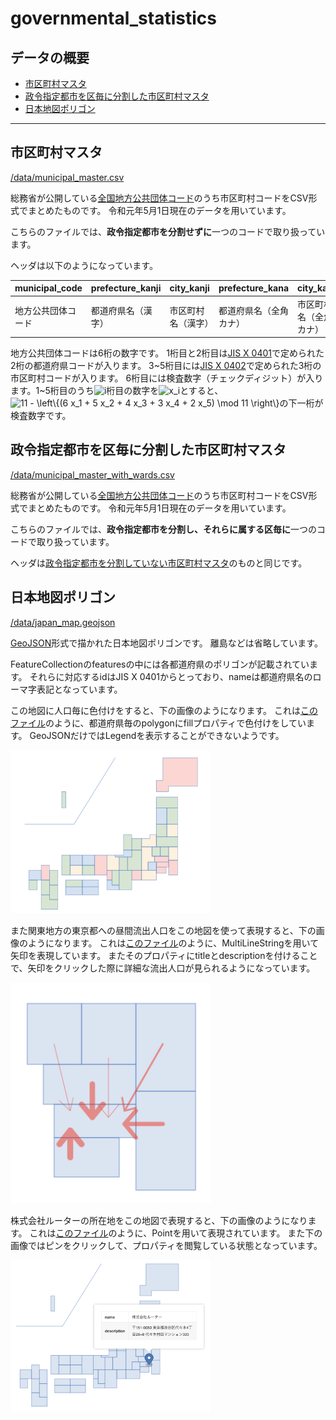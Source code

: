 # governmental_statistics

## データの概要
* [市区町村マスタ](#市区町村マスタ)
* [政令指定都市を区毎に分割した市区町村マスタ](#政令指定都市を区毎に分割した市区町村マスタ)
* [日本地図ポリゴン](#日本地図ポリゴン)
---

## 市区町村マスタ
[/data/municipal_master.csv](/data/municipal_master.csv)

総務省が公開している[全国地方公共団体コード](https://www.soumu.go.jp/denshijiti/code.html)のうち市区町村コードをCSV形式でまとめたものです。
令和元年5月1日現在のデータを用いています。

こちらのファイルでは、**政令指定都市を分割せずに**一つのコードで取り扱っています。

ヘッダは以下のようになっています。

| municipal_code | prefecture_kanji | city_kanji | prefecture_kana | city_kana | prefecture_roman | city_roman |
| ---- | ---- | ---- | ---- | ---- | ---- | ---- |
| 地方公共団体コード | 都道府県名（漢字） | 市区町村名（漢字） | 都道府県名（全角カナ） | 市区町村名（全角カナ） | 都道府県名（ローマ字）| 市区町村名（ローマ字）|

地方公共団体コードは6桁の数字です。
1桁目と2桁目は[JIS X 0401](https://www.jisc.go.jp/app/jis/general/GnrJISNumberNameSearchList?show&jisStdNo=X0401)で定められた2桁の都道府県コードが入ります。
3\~5桁目には[JIS X 0402](https://www.jisc.go.jp/app/jis/general/GnrJISNumberNameSearchList?show&jisStdNo=X0402)で定められた3桁の市区町村コードが入ります。
6桁目には検査数字（チェックディジット）が入ります。1\~5桁目のうち<img src="https://latex.codecogs.com/svg.image?i" alt="i">桁目の数字を<img src="https://latex.codecogs.com/svg.image?x_i" alt="x_i">とすると、<img src="https://latex.codecogs.com/svg.image?11&space;-&space;\left\{(6&space;x_1&space;&plus;&space;5&space;x_2&space;&plus;&space;4&space;x_3&space;&plus;&space;3&space;x_4&space;&plus;&space;2&space;x_5)&space;\mod&space;11&space;\right\}" alt="11 - \left\{(6 x_1 + 5 x_2 + 4 x_3 + 3 x_4 + 2 x_5) \mod 11 \right\}">の下一桁が検査数字です。

## 政令指定都市を区毎に分割した市区町村マスタ
[/data/municipal_master_with_wards.csv](/data/municipal_master_with_wards.csv)

総務省が公開している[全国地方公共団体コード](https://www.soumu.go.jp/denshijiti/code.html)のうち市区町村コードをCSV形式でまとめたものです。
令和元年5月1日現在のデータを用いています。

こちらのファイルでは、**政令指定都市を分割し、それらに属する区毎に**一つのコードで取り扱っています。

ヘッダは[政令指定都市を分割していない市区町村マスタ](#市区町村マスタ)のものと同じです。

## 日本地図ポリゴン
[/data/japan_map.geojson](/data/japan_map.geojson)

[GeoJSON](https://geojson.org)形式で描かれた日本地図ポリゴンです。
離島などは省略しています。

FeatureCollectionのfeaturesの中には各都道府県のポリゴンが記載されています。
それらに対応するidはJIS X 0401からとっており、nameは都道府県名のローマ字表記となっています。

この地図に人口毎に色付けをすると、下の画像のようになります。
これは[このファイル](https://github.com/rooter-inc/governmental_statistics/blob/1eccdf149b4d478556fa045876dc30d5920eb619/data/japan_map.geojson)のように、都道府県毎のpolygonにfillプロパティで色付けをしています。
GeoJSONだけではLegendを表示することができないようです。

<img src="/images/population_map.png" alt="都道府県人口階級区分図" width="320px">

また関東地方の東京都への昼間流出人口をこの地図を使って表現すると、下の画像のようになります。
これは[このファイル](https://github.com/rooter-inc/governmental_statistics/blob/7143f7d2e5d1dd98477caa25d7333a656c69ff71/data/japan_map.geojson)のように、MultiLineStringを用いて矢印を表現しています。
またそのプロパティにtitleとdescriptionを付けることで、矢印をクリックした際に詳細な流出人口が見られるようになっています。

<img src="/images/tokyo_inflow.png" alt="関東地方各県の東京都への昼間流出人口" width="320px">

株式会社ルーターの所在地をこの地図で表現すると、下の画像のようになります。
これは[このファイル](https://github.com/rooter-inc/governmental_statistics/blob/d70e00513f9030cdf5f581eede9ce3ba8af04282/data/japan_map.geojson)のように、Pointを用いて表現されています。
また下の画像ではピンをクリックして、プロパティを閲覧している状態となっています。

<img src="/images/rooter_address.png" alt="株式会社ルーターの所在地" width="320px">
